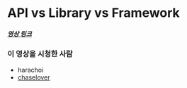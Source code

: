# API vs Library vs Framework

##### [영상 링크](https://youtu.be/FXzBRD3CPlQ)

### 이 영상을 시청한 사람

- harachoi
- [chaselover](https://github.com/chaselover)